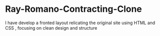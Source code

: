 # Ray-Romano-Contracting-Clone
I have develop a fronted layout relicating the original site using HTML and CSS , focusing on clean design and structure

